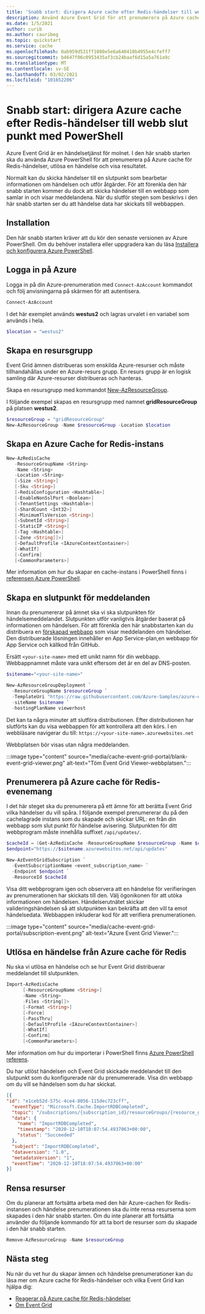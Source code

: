 ```yaml
---
title: 'Snabb start: dirigera Azure cache efter Redis-händelser till webb slut punkt med PowerShell'
description: Använd Azure Event Grid för att prenumerera på Azure cache för Redis-händelser, skicka händelser till en webhook och hantera händelserna i ett webb program.
ms.date: 1/5/2021
author: curib
ms.author: cauribeg
ms.topic: quickstart
ms.service: cache
ms.openlocfilehash: 0ab959d531ff1080e5e6a640410b4955e4cfeff7
ms.sourcegitcommit: b4647f06c0953435af3cb24baaf6d15a5a761a9c
ms.translationtype: MT
ms.contentlocale: sv-SE
ms.lasthandoff: 03/02/2021
ms.locfileid: "101652206"
---
```

# <a name="quickstart-route-azure-cache-for-redis-events-to-web-endpoint-with-powershell"></a>Snabb start: dirigera Azure cache efter Redis-händelser till webb slut punkt med PowerShell

Azure Event Grid är en händelsetjänst för molnet. I den här snabb starten ska du använda Azure PowerShell för att prenumerera på Azure cache för Redis-händelser, utlösa en händelse och visa resultatet. 

Normalt kan du skicka händelser till en slutpunkt som bearbetar informationen om händelsen och utför åtgärder. För att förenkla den här snabb starten kommer du dock att skicka händelser till en webbapp som samlar in och visar meddelandena. När du slutför stegen som beskrivs i den här snabb starten ser du att händelse data har skickats till webbappen.

## <a name="setup"></a>Installation

Den här snabb starten kräver att du kör den senaste versionen av Azure PowerShell. Om du behöver installera eller uppgradera kan du läsa [Installera och konfigurera Azure PowerShell](/powershell/azure/install-Az-ps).

## <a name="sign-in-to-azure"></a>Logga in på Azure

Logga in på din Azure-prenumeration med `Connect-AzAccount` kommandot och följ anvisningarna på skärmen för att autentisera.

```powershell
Connect-AzAccount
```

I det här exemplet används **westus2** och lagras urvalet i en variabel som används i hela.

```powershell
$location = "westus2"
```

## <a name="create-a-resource-group"></a>Skapa en resursgrupp

Event Grid ämnen distribueras som enskilda Azure-resurser och måste tillhandahållas under en Azure-resurs grupp. En resurs grupp är en logisk samling där Azure-resurser distribueras och hanteras.

Skapa en resursgrupp med kommandot [New-AzResourceGroup](/powershell/module/az.resources/new-azresourcegroup).

I följande exempel skapas en resursgrupp med namnet **gridResourceGroup** på platsen **westus2**.  

```powershell
$resourceGroup = "gridResourceGroup"
New-AzResourceGroup -Name $resourceGroup -Location $location
```

## <a name="create-an-azure-cache-for-redis-instance"></a>Skapa en Azure Cache for Redis-instans 

```powershell
New-AzRedisCache
   -ResourceGroupName <String>
   -Name <String>
   -Location <String>
   [-Size <String>]
   [-Sku <String>]
   [-RedisConfiguration <Hashtable>]
   [-EnableNonSslPort <Boolean>]
   [-TenantSettings <Hashtable>]
   [-ShardCount <Int32>]
   [-MinimumTlsVersion <String>]
   [-SubnetId <String>]
   [-StaticIP <String>]
   [-Tag <Hashtable>]
   [-Zone <String[]>]
   [-DefaultProfile <IAzureContextContainer>]
   [-WhatIf]
   [-Confirm]
   [<CommonParameters>]
```
Mer information om hur du skapar en cache-instans i PowerShell finns i [referensen Azure PowerShell](/powershell/module/az.rediscache/new-azrediscache?view=azps-5.2.0). 

## <a name="create-a-message-endpoint"></a>Skapa en slutpunkt för meddelanden

Innan du prenumererar på ämnet ska vi ska slutpunkten för händelsemeddelandet. Slutpunkten utför vanligtvis åtgärder baserat på informationen om händelsen. För att förenkla den här snabbstarten kan du distribuera en [förskapad webbapp](https://github.com/Azure-Samples/azure-event-grid-viewer) som visar meddelanden om händelser. Den distribuerade lösningen innehåller en App Service-plan,en webbapp för App Service och källkod från GitHub.

Ersätt `<your-site-name>` med ett unikt namn för din webbapp. Webbappnamnet måste vara unikt eftersom det är en del av DNS-posten.

```powershell
$sitename="<your-site-name>"

New-AzResourceGroupDeployment `
  -ResourceGroupName $resourceGroup `
  -TemplateUri "https://raw.githubusercontent.com/Azure-Samples/azure-event-grid-viewer/master/azuredeploy.json" `
  -siteName $sitename `
  -hostingPlanName viewerhost
```

Det kan ta några minuter att slutföra distributionen. Efter distributionen har slutförts kan du visa webbappen för att kontrollera att den körs. I en webbläsare navigerar du till: `https://<your-site-name>.azurewebsites.net`

Webbplatsen bör visas utan några meddelanden.

:::image type="content" source="media/cache-event-grid-portal/blank-event-grid-viewer.png" alt-text="Töm Event Grid Viewer-webbplatsen.":::

## <a name="subscribe-to-your-azure-cache-for-redis-event"></a>Prenumerera på Azure cache för Redis-evenemang

I det här steget ska du prenumerera på ett ämne för att berätta Event Grid vilka händelser du vill spåra. I följande exempel prenumererar du på den cachelagrade instans som du skapade och skickar URL: en från din webbapp som slut punkt för händelse avisering. Slutpunkten för ditt webbprogram måste innehålla suffixet `/api/updates/`.

```powershell
$cacheId = (Get-AzRedisCache -ResourceGroupName $resourceGroup -Name $cacheName).Id
$endpoint="https://$sitename.azurewebsites.net/api/updates"

New-AzEventGridSubscription `
  -EventSubscriptionName <event_subscription_name> `
  -Endpoint $endpoint `
  -ResourceId $cacheId
```

Visa ditt webbprogram igen och observera att en händelse för verifieringen av prenumerationen har skickats till den. Välj ögonikonen för att utöka informationen om händelsen. Händelserutnätet skickar valideringshändelsen så att slutpunkten kan bekräfta att den vill ta emot händelsedata. Webbappen inkluderar kod för att verifiera prenumerationen.

  :::image type="content" source="media/cache-event-grid-portal/subscription-event.png" alt-text="Azure Event Grid Viewer.":::

## <a name="trigger-an-event-from-azure-cache-for-redis"></a>Utlösa en händelse från Azure cache för Redis

Nu ska vi utlösa en händelse och se hur Event Grid distribuerar meddelandet till slutpunkten.

```powershell
Import-AzRedisCache
      [-ResourceGroupName <String>]
      -Name <String>
      -Files <String[]>
      [-Format <String>]
      [-Force]
      [-PassThru]
      [-DefaultProfile <IAzureContextContainer>]
      [-WhatIf]
      [-Confirm]
      [<CommonParameters>]
```
Mer information om hur du importerar i PowerShell finns [Azure PowerShell referens](/powershell/module/az.rediscache/import-azrediscache?view=azps-5.2.0). 

Du har utlöst händelsen och Event Grid skickade meddelandet till den slutpunkt som du konfigurerade när du prenumererade. Visa din webbapp om du vill se händelsen som du har skickat.

```json
[{
"id": "e1ceb52d-575c-4ce4-8056-115dec723cff",
  "eventType": "Microsoft.Cache.ImportRDBCompleted",
  "topic": "/subscriptions/{subscription_id}/resourceGroups/{resource_group_name}/providers/Microsoft.Cache/Redis/{cache_name}",
  "data": {
    "name": "ImportRDBCompleted",
    "timestamp": "2020-12-10T18:07:54.4937063+00:00",
    "status": "Succeeded"
  },
  "subject": "ImportRDBCompleted",
  "dataversion": "1.0",
  "metadataVersion": "1",
  "eventTime": "2020-12-10T18:07:54.4937063+00:00"
}]

```

## <a name="clean-up-resources"></a>Rensa resurser
Om du planerar att fortsätta arbeta med den här Azure-cachen för Redis-instansen och händelse prenumerationen ska du inte rensa resurserna som skapades i den här snabb starten. Om du inte planerar att fortsätta använder du följande kommando för att ta bort de resurser som du skapade i den här snabb starten.

```powershell
Remove-AzResourceGroup -Name $resourceGroup
```

## <a name="next-steps"></a>Nästa steg

Nu när du vet hur du skapar ämnen och händelse prenumerationer kan du läsa mer om Azure cache för Redis-händelser och vilka Event Grid kan hjälpa dig:

- [Reagerar på Azure cache för Redis-händelser](cache-event-grid.md)
- [Om Event Grid](../event-grid/overview.md)
